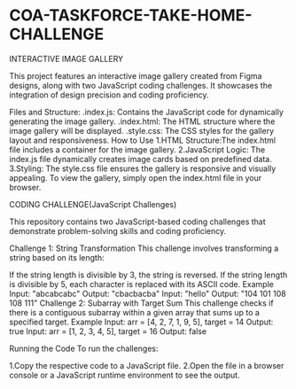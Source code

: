 ﻿# COA-TASKFORCE-TAKE-HOME-CHALLENGE
 
  INTERACTIVE IMAGE GALLERY
  
This project features an interactive image gallery created from Figma designs, along with two JavaScript coding challenges. It showcases the integration of design precision and coding proficiency.

Files and Structure:
.index.js: Contains the JavaScript code for dynamically generating the image gallery.
.index.html: The HTML structure where the image gallery will be displayed.
.style.css: The CSS styles for the gallery layout and responsiveness.
How to Use
1.HTML Structure:The index.html file includes a container for the image gallery.
2.JavaScript Logic: The index.js file dynamically creates image cards based on predefined data.
3.Styling: The style.css file ensures the gallery is responsive and visually appealing.
To view the gallery, simply open the index.html file in your browser.



CODING CHALLENGE(JavaScript Challenges)

This repository contains two JavaScript-based coding challenges that demonstrate problem-solving skills and coding proficiency.

Challenge 1: String Transformation
This challenge involves transforming a string based on its length:

If the string length is divisible by 3, the string is reversed.
If the string length is divisible by 5, each character is replaced with its ASCII code.
Example
Input: "abcabcabc"
Output: "cbacbacba"
Input: "hello"
Output: "104 101 108 108 111"
Challenge 2: Subarray with Target Sum
This challenge checks if there is a contiguous subarray within a given array that sums up to a specified target.
Example
Input: arr = [4, 2, 7, 1, 9, 5], target = 14
Output: true
Input: arr = [1, 2, 3, 4, 5], target = 16
Output: false

Running the Code
To run the challenges:

1.Copy the respective code to a JavaScript file.
2.Open the file in a browser console or a JavaScript runtime environment to see the output.
